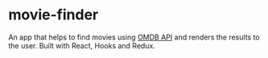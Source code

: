 # movie-finder
An app that helps to find movies using <span><a href="http://www.omdbapi.com/">OMDB API</a></span> and renders the results to the user. Built with React, Hooks and Redux.